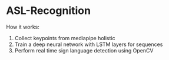 # ASL-Recognition
How it works:

1.	Collect keypoints from mediapipe holistic
2.	Train a deep neural network with LSTM layers for sequences
3.	Perform real time sign language detection using OpenCV
